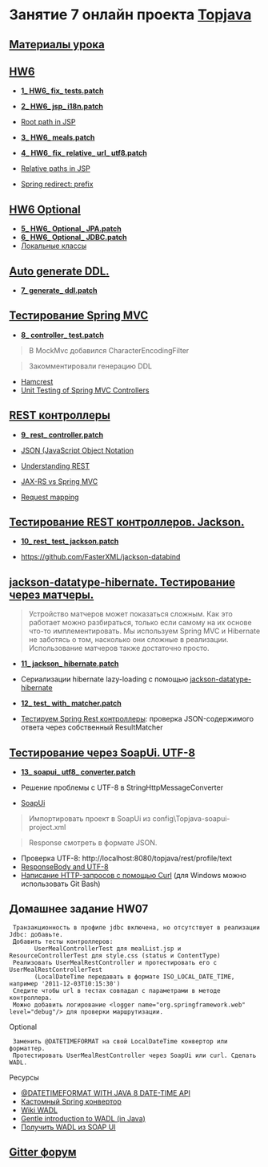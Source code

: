# Занятие 7 онлайн проекта <a href="https://github.com/JavaWebinar/topjava04">Topjava</a>

## <a href="https://drive.google.com/open?id=0B9Ye2auQ_NsFfjVnUVhINEg0d09Nb3JsY2ZZZmpsSWp3bzdHMkpKMmtPTlpjckxyVzg0SWc">Материалы урока</a>

## <a href="https://drive.google.com/open?id=0B9Ye2auQ_NsFbUhMdTdESkpFekE">HW6</a>
-  **<a href="https://drive.google.com/open?id=0B9Ye2auQ_NsFVkpodmlWR01kaEE">1_ HW6_ fix_ tests.patch</a>**
-  **<a href="https://drive.google.com/open?id=0B9Ye2auQ_NsFWDBtUDJhcTBCM0U">2_ HW6_ jsp_ i18n.patch</a>**
-  <a href="http://stackoverflow.com/questions/10327390/how-should-i-get-root-folder-path-in-jsp-page">Root path in JSP</a>

-  **<a href="https://drive.google.com/open?id=0B9Ye2auQ_NsFZlFsU25jOW9OeE0">3_ HW6_ meals.patch</a>**
-  **<a href="https://drive.google.com/open?id=0B9Ye2auQ_NsFa0VDZXV6eXg3ZHM">4_ HW6_ fix_ relative_ url_ utf8.patch</a>**
-  <a href="http://stackoverflow.com/questions/4764405/how-to-use-relative-paths-without-including-the-context-root-name">Relative paths in JSP</a>
-  <a href="http://docs.spring.io/spring/docs/3.2.x/spring-framework-reference/html/mvc.html#mvc-redirecting-redirect-prefix">Spring redirect: prefix</a>

## <a href="https://drive.google.com/open?id=0B9Ye2auQ_NsFaXViWkkwYkF0eW8">HW6 Optional</a>
-  **<a href="https://drive.google.com/open?id=0B9Ye2auQ_NsFcHcyNnV2MXBUanM">5_ HW6_ Optional_ JPA.patch</a>**
-  **<a href="https://drive.google.com/open?id=0B9Ye2auQ_NsFYXh6ODZkSEtzWTQ">6_ HW6_ Optional_ JDBC.patch</a>**
-  <a href="http://easy-code.ru/lesson/local-anonymous-nested-classes-java">Локальные классы</a>

## <a href="https://drive.google.com/open?id=0B9Ye2auQ_NsFTEtkSldKUnE4VkE">Auto generate DDL.</a>
-  **<a href="https://drive.google.com/open?id=0B9Ye2auQ_NsFbEN2ZHJVWjM5dDQ">7_ generate_ ddl.patch</a>**

## <a href="https://drive.google.com/open?id=0B9Ye2auQ_NsFQXhBN1pqa3FyOUE">Тестирование Spring MVC</a>
-  **<a href="https://drive.google.com/open?id=0B9Ye2auQ_NsFQ3U2NC1vNDFDTGs">8_ controller_ test.patch</a>**

> В MockMvc добавился CharacterEncodingFilter

> Закомментировали генерацию DDL 

-  <a href="http://hamcrest.org/JavaHamcrest/">Hamcrest</a>
-  <a href="http://www.petrikainulainen.net/programming/spring-framework/unit-testing-of-spring-mvc-controllers-normal-controllers/">Unit Testing of Spring MVC Controllers</a>

## <a href="https://drive.google.com/open?id=0B9Ye2auQ_NsFWE5oSmJFZGZBRlE">REST контроллеры</a>
-  **<a href="https://drive.google.com/open?id=0B9Ye2auQ_NsFT1VjQnFDdllHLTQ">9_ rest_ controller.patch</a>**

-  <a href="https://ru.wikipedia.org/wiki/JSON">JSON (JavaScript Object Notation</a>
-  <a href="https://spring.io/understanding/rest">Understanding REST</a>
-  <a href="http://www.infoq.com/articles/springmvc_jsx-rs">JAX-RS vs Spring MVC</a>
-  <a href="http://docs.spring.io/spring/docs/current/spring-framework-reference/html/mvc.html#mvc-ann-requestmapping">Request mapping</a>

## <a href="https://drive.google.com/open?id=0B9Ye2auQ_NsFQmNwOXJ6RFk4M1U">Тестирование REST контроллеров. Jackson.</a>
-  **<a href="https://drive.google.com/open?id=0B9Ye2auQ_NsFVTU3eTdPX20xUG8">10_ rest_ test_ jackson.patch</a>**

-  https://github.com/FasterXML/jackson-databind

## <a href="https://drive.google.com/open?id=0B9Ye2auQ_NsFNWEyVGJIU2JMTFE">jackson-datatype-hibernate. Тестирование через матчеры.</a>
> Устройство матчеров может показаться сложным. Как это работает можно разбираться, только если самому на их основе что-то имплементировать. Мы используем Spring MVC и Hibernate не заботясь о том, насколько они сложные в реализации. Использование матчеров также достаточно просто.
    
-  **<a href="https://drive.google.com/open?id=0B9Ye2auQ_NsFU0R5dE14U3JPZ1E">11_ jackson_ hibernate.patch</a>**
-  Сериализации hibernate lazy-loading с помощью <a href="https://github.com/FasterXML/jackson-datatype-hibernate">jackson-datatype-hibernate</a>

-  **<a href="https://drive.google.com/open?id=0B9Ye2auQ_NsFT2cwMFE0UGQ0UEk">12_ test_ with_ matcher.patch</a>**
-  <a href="http://habrahabr.ru/post/259055/">Тестируем Spring Rest контроллеры</a>: проверка JSON-содержимого ответа через собственный ResultMatcher

## <a href="https://drive.google.com/open?id=0B9Ye2auQ_NsFVXNmOUdBbUxxWVU">Тестирование через SoapUi. UTF-8</a>
-  **<a href="https://drive.google.com/open?id=0B9Ye2auQ_NsFRlRoVGk4THpyVzA">13_ soapui_ utf8_ converter.patch</a>**

- Решение проблемы с UTF-8 в StringHttpMessageConverter
-  <a href="http://www.soapui.org/">SoapUi</a>

>  Импортировать проект в SoapUi из config\Topjava-soapui-project.xml

>   Response смотреть в формате JSON.
   
-  Проверка UTF-8: http://localhost:8080/topjava/rest/profile/text
-  <a href="http://forum.spring.io/forum/spring-projects/web/74209-responsebody-and-utf-8">ResponseBody and UTF-8</a>
-  <a href="http://rus-linux.net/lib.php?name=/MyLDP/internet/curlrus.html">Написание HTTP-запросов с помощью Curl</a> 
(для Windows можно использовать Git Bash)

## Домашнее задание HW07

     Транзакционность в профиле jdbc включена, но отсутствует в реализации Jdbc: добавьте.
     Добавить тесты контроллеров: 
           UserMealControllerTest для mealList.jsp и ResourceControllerTest для style.css (status и ContentType)
     Реализовать UserMealRestController и протестировать его с UserMealRestControllerTest
           (LocalDateTime передавать в формате ISO_LOCAL_DATE_TIME, например '2011-12-03T10:15:30')
     Следите чтобы url в тестах совпадал с параметрами в методе контроллера. 
     Можно добавить логирование <logger name="org.springframework.web" level="debug"/> для проверки маршрутизации.


Optional

     Заменить @DATETIMEFORMAT на свой LocalDateTime конвертор или форматтер.
     Протестировать UserMealRestController через SoapUi или curl. Сделать WADL.  

Ресурсы

-  <a href="http://blog.codeleak.pl/2014/06/spring-4-datetimeformat-with-java-8.html">@DATETIMEFORMAT WITH JAVA 8 DATE-TIME API</a>
-  <a href="http://docs.spring.io/spring/docs/current/spring-framework-reference/html/mvc.html#mvc-config-conversion">Кастомный Spring конвертор</a>
-  <a href="https://ru.wikipedia.org/wiki/WADL">Wiki WADL</a>
-  <a href="http://www.nurkiewicz.com/2012/01/gentle-introduction-to-wadl-in-java.html">Gentle introduction to WADL (in Java)</a>
-  <a href="http://screencast.com/t/pmdjehLkz4">Получить WADL из SOAP UI</a>

## <a href="https://gitter.im/JavaOPs/topjava/Lesson07">Gitter форум</a>
